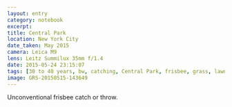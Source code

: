 ```yaml
--- 
layout: entry
category: notebook
excerpt:
title: Central Park
location: New York City
date_taken: May 2015
camera: Leica M9
lens: Leitz Summilux 35mm f/1.4
date: 2015-05-24 23:15:07
tags: [30 to 40 years, bw, catching, Central Park, frisbee, grass, lawn, man, running, shirtless, shorts, summer, throwing]
image: GRS-20150515-143649
---
```

Unconventional frisbee catch or throw.